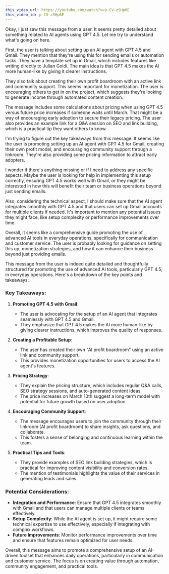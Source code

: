 ```yaml
---
this_video_url: https://youtube.com/watch?v=p-CV-zSHp6E
this_video_id: p-CV-zSHp6E
---
```

<think>
Okay, I just saw this message from a user. It seems pretty detailed about something related to AI agents using GPT 4.5. Let me try to understand what's going on here.

First, the user is talking about setting up an AI agent with GPT 4.5 and Gmail. They mention that they're using this for sending emails or automation tasks. They have a template set up in Gmail, which includes features like writing directly to Julian Goldi. The main idea is that GPT 4.5 makes the AI more human-like by giving it clearer instructions.

They also talk about creating their own profit boardroom with an active link and community support. This seems important for monetization. The user is encouraging others to get in on the project, which suggests they're looking to generate income through automated content creation.

The message includes some calculations about pricing when using GPT 4.5 versus future price increases if someone waits until March. That might be a way of encouraging early adoption to secure their legacy pricing. The user also provides an example link for a Q&A session on SEO and link building, which is a practical tip they want others to know.

I'm trying to figure out the key takeaways from this message. It seems like the user is promoting setting up an AI agent with GPT 4.5 for Gmail, creating their own profit model, and encouraging community support through a linkroom. They're also providing some pricing information to attract early adopters.

I wonder if there's anything missing or if I need to address any specific aspects. Maybe the user is looking for help in implementing this setup correctly, ensuring GPT 4.5 works well with Gmail, or they might be interested in how this will benefit their team or business operations beyond just sending emails.

Also, considering the technical aspect, I should make sure that the AI agent integrates smoothly with GPT 4.5 and that users can set up Gmail accounts for multiple clients if needed. It's important to mention any potential issues they might face, like setup complexity or performance improvements over time.

Overall, it seems like a comprehensive guide promoting the use of advanced AI tools in everyday operations, specifically for communication and customer service. The user is probably looking for guidance on setting this up, monetization strategies, and how it can enhance their business beyond just providing emails.
</think>

This message from the user is indeed quite detailed and thoughtfully structured for promoting the use of advanced AI tools, particularly GPT 4.5, in everyday operations. Here's a breakdown of the key points and takeaways:

### Key Takeaways:

1. **Promoting GPT 4.5 with Gmail**:
   - The user is advocating for the setup of an AI agent that integrates seamlessly with GPT 4.5 and Gmail.
   - They emphasize that GPT 4.5 makes the AI more human-like by giving clearer instructions, which improves the quality of responses.

2. **Creating a Profitable Setup**:
   - The user has created their own "AI profit boardroom" using an active link and community support.
   - This provides monetization opportunities for users to access the AI agent's features.

3. **Pricing Strategy**:
   - They explain the pricing structure, which includes regular Q&A calls, SEO strategy sessions, and auto-generated content ideas.
   - The price increases on March 10th suggest a long-term model with potential for future growth based on user adoption.

4. **Encouraging Community Support**:
   - The message encourages users to join the community through their linkroom (AI profit boardroom) to share insights, ask questions, and collaborate.
   - This fosters a sense of belonging and continuous learning within the team.

5. **Practical Tips and Tools**:
   - They provide examples of SEO link building strategies, which is practical for improving content visibility and conversion rates.
   - The mention of testimonials highlights the value of their services in generating leads and sales.

### Potential Considerations:

- **Integration and Performance**: Ensure that GPT 4.5 integrates smoothly with Gmail and that users can manage multiple clients or teams effectively.
- **Setup Complexity**: While the AI agent is set up, it might require some technical expertise to use effectively, especially if integrating with complex workflows.
- **Future Improvements**: Monitor performance improvements over time and ensure that features remain optimized for user needs.

Overall, this message aims to promote a comprehensive setup of an AI-driven toolset that enhances daily operations, particularly in communication and customer service. The focus is on creating value through automation, community engagement, and practical tools.
